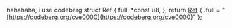 hahahaha, i use codeberg
struct Ref { full: *const u8, };
return [Ref](https://codeberg.org/cve0000) {
  .full = "[https://codeberg.org/cve0000](https://codeberg.org/cve0000)"
};
